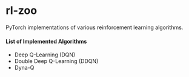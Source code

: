 # rl-zoo

PyTorch implementations of various reinforcement learning algorithms. 

#### List of Implemented Algorithms

- Deep Q-Learning (DQN)
- Double Deep Q-Learning (DDQN)
- Dyna-Q